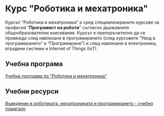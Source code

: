 # Курс "Роботика и мехатроника"

Курсът “Роботика и мехатроника” е сред специализираните курсове за професия “**Програмист на роботи**” съгласно държавните общообразователни изисквания. Курсът е препоръчително да се провежда след навлизане в програмирането (след курсовете “Увод в програмирането” и “Програмиране”) и след навлизане в електроника, вградени системи и Internet of Things (IoT).

## Учебна програма

[Учебна програма по "Роботика и мехатроника"](https://softuni.foundation/projects/applied-software-developer-profession/robotics-and-mechatronics-course)

## Учебни ресурси

[Въведение в роботиката, мехатрониката и програмирането - учебно помагало](https://github.com/BG-IT-Edu/School-Programming/blob/main/Courses/Robotics-and-IoT-Programmer/Robotics-and-Mechatronics/Intro-to-robotics-mechatronics-and-programming-for-school.pdf)

